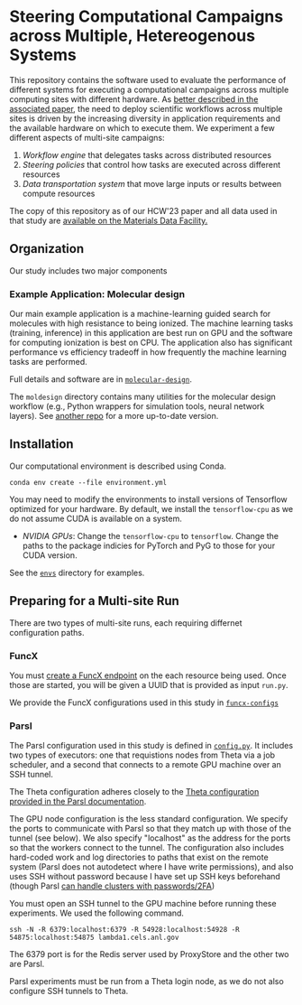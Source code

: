 # Steering Computational Campaigns across Multiple, Hetereogenous Systems

This repository contains the software used to evaluate the performance of different
systems for executing a computational campaigns across multiple computing sites with different hardware.
As [better described in the associated paper](#), the need to deploy scientific workflows across multiple
sites is driven by the increasing diversity in application requirements
and the available hardware on which to execute them.
We experiment a few different aspects of multi-site campaigns:

1. _Workflow engine_ that delegates tasks across distributed resources
1. _Steering policies_ that control how tasks are executed across different resources
1. _Data transportation system_ that move large inputs or results between compute resources

The copy of this repository as of our HCW'23 paper and all data used in that study are 
[available on the Materials Data Facility.](https://acdc.alcf.anl.gov/mdf/detail/multiresource_ai_v2.1/)


## Organization

Our study includes two major components

### Example Application: Molecular design

Our main example application is a machine-learning guided search for molecules with high resistance to being ionized.
The machine learning tasks (training, inference) in this application are best run on GPU and the software for computing
ionization is best on CPU.
The application also has significant performance vs efficiency tradeoff in how frequently the machine learning tasks are
performed.

Full details and software are in [`molecular-design`](./molecular-design).

The `moldesign` directory contains many utilities for the molecular design workflow (e.g., Python wrappers for
simulation tools, neural network layers).
See [another repo](http://github.com/exalearn/electrolyte-design) for a more up-to-date version.

## Installation

Our computational environment is described using Conda.

```commandline
conda env create --file environment.yml
```

You may need to modify the environments to install versions of Tensorflow optimized for your hardware.
By default, we install the `tensorflow-cpu` as we do not assume CUDA is available on a system.

- _NVIDIA GPUs_: Change the `tensorflow-cpu` to `tensorflow`. Change the paths to the package indicies for PyTorch and PyG to those for your CUDA version.

See the [`envs`](./envs) directory for examples.

## Preparing for a Multi-site Run

There are two types of multi-site runs, each requiring differnet configuration paths.

### FuncX

You must [create a FuncX endpoint](https://funcx.readthedocs.io/en/latest/endpoints.html) on the each resource being used.
Once those are started, you will be given a UUID that is provided as input `run.py`.

We provide the FuncX configurations used in this study in [`funcx-configs`](./configs/funcx-configs)

### Parsl

The Parsl configuration used in this study is defined in [`config.py`](./configs/config.py).
It includes two types of executors: one that requistions nodes from Theta via a job scheduler, 
and a second that connects to a remote GPU machine over an SSH tunnel.

The Theta configuration adheres closely to the [Theta configuration provided in the Parsl documentation](https://parsl.readthedocs.io/en/1.2.0/userguide/configuring.html#theta-alcf).

The GPU node configuration is the less standard configuration.
We specify the ports to communicate with Parsl so that they match up with those of the tunnel (see below).
We also specify "localhost" as the address for the ports so that the workers connect to the tunnel.
The configuration also includes hard-coded work and log directories to paths that exist on the remote system (Parsl does not autodetect where I have write permissions), 
and also uses SSH without password because I have set up SSH keys beforehand (though Parsl [can handle clusters with passwords/2FA](https://parsl.readthedocs.io/en/1.2.0/stubs/parsl.channels.SSHInteractiveLoginChannel.html#parsl.channels.SSHInteractiveLoginChannel))

You must open an SSH tunnel to the GPU machine before running these experiments.
We used the following command.

```
ssh -N -R 6379:localhost:6379 -R 54928:localhost:54928 -R 54875:localhost:54875 lambda1.cels.anl.gov
```

The 6379 port is for the Redis server used by ProxyStore and the other two are Parsl.

Parsl experiments must be run from a Theta login node, as we do not also configure SSH tunnels to Theta.
